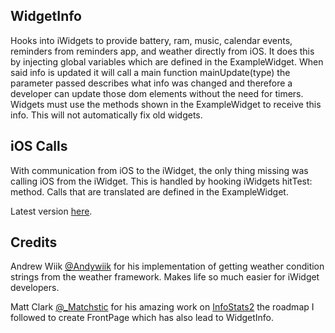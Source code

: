 WidgetInfo
----

Hooks into iWidgets to provide battery, ram, music, calendar events, reminders from reminders app, and weather directly from iOS. It does this by injecting global variables which are defined in the ExampleWidget. When said info is updated it will call a main function mainUpdate(type) the parameter passed describes what info was changed and therefore a developer can update those dom elements without the need for timers. Widgets must use the methods shown in the ExampleWidget to receive this info. This will not automatically fix old widgets.

iOS Calls
----

With communication from iOS to the iWidget, the only thing missing was calling iOS from the iWidget. This is handled by hooking iWidgets hitTest: method. Calls that are translated are defined in the ExampleWidget.

Latest version <a href="https://www.dropbox.com/s/nxrtu1pzcihgmvp/widgetinfo.deb?dl=0">here</a>.

Credits
----

Andrew Wiik <a href="https://twitter.com/Andywiik">@Andywiik</a> for his implementation of getting weather condition strings from the weather framework. Makes life so much easier for iWidget developers.

Matt Clark <a href="https://twitter.com/_Matchstic">@_Matchstic</a> for his amazing work on <a href="https://github.com/Matchstic/InfoStats2">InfoStats2</a> the roadmap I followed to create FrontPage which has also lead to WidgetInfo.

